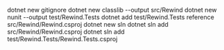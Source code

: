 dotnet new gitignore
dotnet new classlib --output src/Rewind
dotnet new nunit --output test/Rewind.Tests
dotnet add test/Rewind.Tests reference src/Rewind/Rewind.csproj
dotnet new sln
dotnet sln add src/Rewind/Rewind.csproj
dotnet sln add test/Rewind.Tests/Rewind.Tests.csproj

